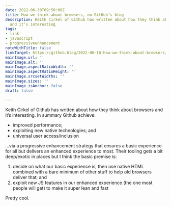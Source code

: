 ```yaml
---
date: 2022-06-30T09:50:00Z
title: How we think about browsers, on GitHub’s blog
description: Keith Cirkel of Github has written about how they think about browsers
  and it’s interesting
tags:
- link
- javascript
- progressiveenhancement
noteWithTitle: false
linkTarget: https://github.blog/2022-06-10-how-we-think-about-browsers/
mainImage.url: ''
mainImage.alt: ''
mainImage.aspectRatioWidth: ''
mainImage.aspectRatioHeight: ''
mainImage.srcsetWidths: ''
mainImage.sizes: ''
mainImage.isAnchor: false
draft: false

---
```

Keith Cirkel of Github has written about how they think about browsers and it’s interesting. In summary Github achieve:

* improved performance;
* exploiting new native technologies; and
* universal user access/inclusion

…via a progressive enhancement strategy that ensures a basic experience for all but delivers an enhanced experience to most. Their tooling gets a bit deep/exotic in places  but I think the basic premise is:

1. decide on what our basic experience is, then use native HTML combined with a bare minimum of other stuff to help old browsers deliver that; and 
2. exploit new JS features in our enhanced experience (the one most people will get) to make it super lean and fast

Pretty cool.
